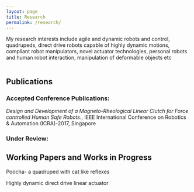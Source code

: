 ```yaml
---
layout: page
title: Research
permalink: /research/
---
```


My research interests include agile and dynamic robots and control, quadrupeds, direct drive robots capable of highly dynamic motions, compliant robot manipulators, novel actuator technologies, personal robots and human robot interaction, manipulation of deformable objects etc


<hr style="clear:both;visibility: hidden;" />  


## Publications

### Accepted Conference Publications:

*Design and Development of a Magneto-Rheological Linear Clutch for Force controlled Human Safe Robots*., IEEE International Conference on Robotics & Automation (ICRA)-2017, Singapore

### Under Review:


## Working Papers and Works in Progress

Poocha-  a quadruped with cat like reflexes

Highly dynamic direct drive linear actuator




